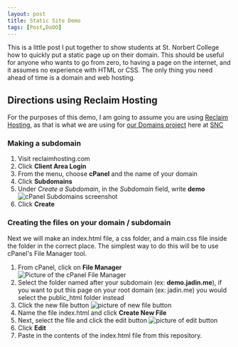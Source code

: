 ```yaml
---
layout: post
title: Static Site Demo
tags: [Post,DoOO]
---
```

This is a little post I put together to show students at St. Norbert College how to quickly put a static page up on their domain. This should be useful for anyone who wants to go from zero, to having a page on the internet, and it assumes no experience with HTML or CSS. The only thing you need ahead of time is a domain and web hosting.

## Directions using Reclaim Hosting

For the purposes of this demo, I am going to assume you are using [Reclaim Hosting](https://reclaimhosting.com), as that is what we are using for [our Domains project](knight.domains) here at [SNC](snc.edu)

### Making a subdomain
1. Visit reclaimhosting.com
2. Click **Client Area Login**
3. From the menu, choose **cPanel** and the name of your domain
4. Click **Subdomains**
5. Under _Create a Subdomain_, in the _Subdomain_ field, write **demo**
![cPanel Subdomains screenshot](https://i.imgur.com/WSgJUTC.png)
6. Click **Create**

### Creating the files on your domain / subdomain

Next we will make an index.html file, a css folder, and a main.css file inside the folder in the correct place. The simplest way to do this will be to use cPanel's File Manager tool.

1. From cPanel, click on **File Manager**
![Picture of the cPanel File Manager](https://i.imgur.com/0JXPNAK.png)
2. Select the folder named after your subdomain (ex: **demo.jadin.me**), if you want to put this page on your root domain (ex: jadin.me) you would select the public_html folder instead
3. Click the new file button ![picture of new file button](https://i.imgur.com/e5cOxXl.png)
4. Name the file index.html and click **Create New File**
5. Next, select the file and click the edit button ![picture of edit button](https://i.imgur.com/ucduek5.png)
6. Click **Edit**
7. Paste in the contents of the index.html file from this repository.
